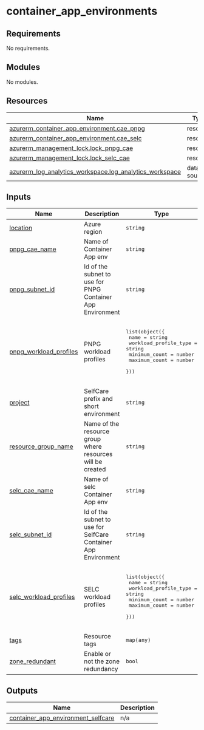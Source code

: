 # container_app_environments

<!-- BEGINNING OF PRE-COMMIT-TERRAFORM DOCS HOOK -->
## Requirements

No requirements.

## Modules

No modules.

## Resources

| Name | Type |
|------|------|
| [azurerm_container_app_environment.cae_pnpg](https://registry.terraform.io/providers/hashicorp/azurerm/latest/docs/resources/container_app_environment) | resource |
| [azurerm_container_app_environment.cae_selc](https://registry.terraform.io/providers/hashicorp/azurerm/latest/docs/resources/container_app_environment) | resource |
| [azurerm_management_lock.lock_pnpg_cae](https://registry.terraform.io/providers/hashicorp/azurerm/latest/docs/resources/management_lock) | resource |
| [azurerm_management_lock.lock_selc_cae](https://registry.terraform.io/providers/hashicorp/azurerm/latest/docs/resources/management_lock) | resource |
| [azurerm_log_analytics_workspace.log_analytics_workspace](https://registry.terraform.io/providers/hashicorp/azurerm/latest/docs/data-sources/log_analytics_workspace) | data source |

## Inputs

| Name | Description | Type | Default | Required |
|------|-------------|------|---------|:--------:|
| <a name="input_location"></a> [location](#input\_location) | Azure region | `string` | n/a | yes |
| <a name="input_pnpg_cae_name"></a> [pnpg\_cae\_name](#input\_pnpg\_cae\_name) | Name of Container App env | `string` | n/a | yes |
| <a name="input_pnpg_subnet_id"></a> [pnpg\_subnet\_id](#input\_pnpg\_subnet\_id) | Id of the subnet to use for PNPG Container App Environment | `string` | n/a | yes |
| <a name="input_pnpg_workload_profiles"></a> [pnpg\_workload\_profiles](#input\_pnpg\_workload\_profiles) | PNPG workload profiles | <pre>list(object({<br>    name                  = string<br>    workload_profile_type = string<br>    minimum_count         = number<br>    maximum_count         = number<br>  }))</pre> | <pre>[<br>  {<br>    "maximum_count": 1,<br>    "minimum_count": 0,<br>    "name": "Consumption",<br>    "workload_profile_type": "Consumption"<br>  }<br>]</pre> | no |
| <a name="input_project"></a> [project](#input\_project) | SelfCare prefix and short environment | `string` | n/a | yes |
| <a name="input_resource_group_name"></a> [resource\_group\_name](#input\_resource\_group\_name) | Name of the resource group where resources will be created | `string` | n/a | yes |
| <a name="input_selc_cae_name"></a> [selc\_cae\_name](#input\_selc\_cae\_name) | Name of selc Container App env | `string` | n/a | yes |
| <a name="input_selc_subnet_id"></a> [selc\_subnet\_id](#input\_selc\_subnet\_id) | Id of the subnet to use for SelfCare Container App Environment | `string` | n/a | yes |
| <a name="input_selc_workload_profiles"></a> [selc\_workload\_profiles](#input\_selc\_workload\_profiles) | SELC workload profiles | <pre>list(object({<br>    name                  = string<br>    workload_profile_type = string<br>    minimum_count         = number<br>    maximum_count         = number<br>  }))</pre> | <pre>[<br>  {<br>    "maximum_count": 1,<br>    "minimum_count": 0,<br>    "name": "Consumption",<br>    "workload_profile_type": "Consumption"<br>  }<br>]</pre> | no |
| <a name="input_tags"></a> [tags](#input\_tags) | Resource tags | `map(any)` | n/a | yes |
| <a name="input_zone_redundant"></a> [zone\_redundant](#input\_zone\_redundant) | Enable or not the zone redundancy | `bool` | n/a | yes |

## Outputs

| Name | Description |
|------|-------------|
| <a name="output_container_app_environment_selfcare"></a> [container\_app\_environment\_selfcare](#output\_container\_app\_environment\_selfcare) | n/a |
<!-- END OF PRE-COMMIT-TERRAFORM DOCS HOOK -->
